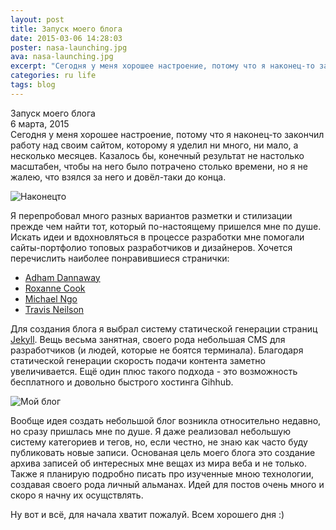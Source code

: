 ```yaml
---
layout: post
title: Запуск моего блога
date: 2015-03-06 14:28:03
poster: nasa-launching.jpg
ava: nasa-launching.jpg
excerpt: "Сегодня у меня хорошее настроение, потому что я наконец-то закончил работу над своим сайтом, которому я уделил ни много, ни мало, а несколько месяцев."
categories: ru life
tags: blog
---
```


<div class="title" data-poster="nasa-launching.jpg">Запуск моего блога</div>
<div class="date">6 марта, 2015</div>
Сегодня у меня хорошее настроение, потому что я наконец-то закончил работу над своим сайтом, которому я уделил ни много, ни мало, а несколько месяцев. Казалось бы, конечный результат не настолько масштабен, чтобы на него было потрачено столько времени, но я не жалею, что взялся за него и довёл-таки до конца.

![Наконецто](../blog-images/success.jpg)

Я перепробовал много разных вариантов разметки и стилизации прежде чем найти тот, который по-настоящему пришелся мне по душе. Искать идеи и вдохновляться в процессе разработки мне помогали сайты-портфолио топовых разработчиков и дизайнеров. Хочется перечислить наиболее понравившиеся странички:

- [Adham Dannaway](http://www.adhamdannaway.com/)
- [Roxanne Cook](http://www.roxannecook.com/)
- [Michael Ngo](http://www.hellomichael.com/)
- [Travis Neilson](http://travisneilson.com/)

Для создания блога я выбрал систему статической генерации страниц [Jekyll](http://jekyllrb.com). Вещь весьма занятная, своего рода небольшая CMS для разработчиков (и людей, которые не боятся терминала). Благодаря статической генерации скорость подачи контента заметно увеличивается. Ещё один плюс такого подхода - это возможность бесплатного и довольно быстрого хостинга Gihhub.

![Мой блог](../blog-images/tablet-blog.jpg)

Вообще идея создать небольшой блог возникла относительно недавно, но сразу пришлась мне по душе. Я даже реализовал небольшую систему категориев и тегов, но, если честно, не знаю как часто буду публиковать новые записи. Основаная цель моего блога это создание архива записей об интересных мне вещах из мира веба и не только. Также я планирую подробно писать про изученные мною технологии, создавая своего рода личный альманах. Идей для постов очень много и скоро я начну их осущствлять.

Ну вот и всё, для начала хватит пожалуй. Всем хорошего дня :)